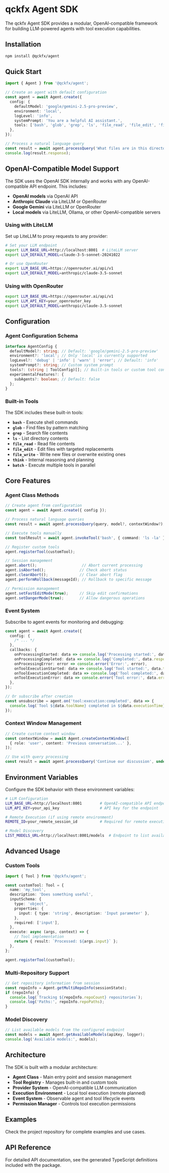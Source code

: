 # qckfx Agent SDK

The qckfx Agent SDK provides a modular, OpenAI-compatible framework for building LLM-powered agents with tool execution capabilities.

## Installation

```bash
npm install @qckfx/agent
```

## Quick Start

```typescript
import { Agent } from '@qckfx/agent';

// Create an agent with default configuration
const agent = await Agent.create({
  config: {
    defaultModel: 'google/gemini-2.5-pro-preview',
    environment: 'local',
    logLevel: 'info',
    systemPrompt: 'You are a helpful AI assistant.',
    tools: ['bash', 'glob', 'grep', 'ls', 'file_read', 'file_edit', 'file_write', 'think', 'batch'],
  },
});

// Process a natural language query
const result = await agent.processQuery('What files are in this directory?');
console.log(result.response);
```

## OpenAI-Compatible Model Support

The SDK uses the OpenAI SDK internally and works with any OpenAI-compatible API endpoint. This includes:

- **OpenAI models** via OpenAI API
- **Anthropic Claude** via LiteLLM or OpenRouter
- **Google Gemini** via LiteLLM or OpenRouter
- **Local models** via LiteLLM, Ollama, or other OpenAI-compatible servers

### Using with LiteLLM

Set up LiteLLM to proxy requests to any provider:

```bash
# Set your LLM endpoint
export LLM_BASE_URL=http://localhost:8001  # LiteLLM server
export LLM_DEFAULT_MODEL=claude-3-5-sonnet-20241022

# Or use OpenRouter
export LLM_BASE_URL=https://openrouter.ai/api/v1
export LLM_DEFAULT_MODEL=anthropic/claude-3.5-sonnet
```

### Using with OpenRouter

```bash
export LLM_BASE_URL=https://openrouter.ai/api/v1
export LLM_API_KEY=your_openrouter_key
export LLM_DEFAULT_MODEL=anthropic/claude-3.5-sonnet
```

## Configuration

### Agent Configuration Schema

```typescript
interface AgentConfig {
  defaultModel?: string; // Default: 'google/gemini-2.5-pro-preview'
  environment?: 'local'; // Only 'local' is currently supported
  logLevel?: 'debug' | 'info' | 'warn' | 'error'; // Default: 'info'
  systemPrompt?: string; // Custom system prompt
  tools?: (string | ToolConfig)[]; // Built-in tools or custom tool configs
  experimentalFeatures?: {
    subAgents?: boolean; // Default: false
  };
}
```

### Built-in Tools

The SDK includes these built-in tools:

- **`bash`** - Execute shell commands
- **`glob`** - Find files by pattern matching
- **`grep`** - Search file contents
- **`ls`** - List directory contents
- **`file_read`** - Read file contents
- **`file_edit`** - Edit files with targeted replacements
- **`file_write`** - Write new files or overwrite existing ones
- **`think`** - Internal reasoning and planning
- **`batch`** - Execute multiple tools in parallel

## Core Features

### Agent Class Methods

```typescript
// Create agent from configuration
const agent = await Agent.create({ config });

// Process natural language queries
const result = await agent.processQuery(query, model?, contextWindow?);

// Execute tools manually
const toolResult = await agent.invokeTool('bash', { command: 'ls -la' });

// Register custom tools
agent.registerTool(customTool);

// Session management
agent.abort();                    // Abort current processing
agent.isAborted();               // Check abort status
agent.clearAbort();              // Clear abort flag
agent.performRollback(messageId); // Rollback to specific message

// Permission management
agent.setFastEditMode(true);     // Skip edit confirmations
agent.setDangerMode(true);       // Allow dangerous operations
```

### Event System

Subscribe to agent events for monitoring and debugging:

```typescript
const agent = await Agent.create({
  config: {
    /* ... */
  },
  callbacks: {
    onProcessingStarted: data => console.log('Processing started:', data),
    onProcessingCompleted: data => console.log('Completed:', data.response),
    onProcessingError: error => console.error('Error:', error),
    onToolExecutionStarted: data => console.log('Tool started:', data.toolName),
    onToolExecutionCompleted: data => console.log('Tool completed:', data.result),
    onToolExecutionError: data => console.error('Tool error:', data.error),
  },
});

// Or subscribe after creation
const unsubscribe = agent.on('tool:execution:completed', data => {
  console.log(`Tool ${data.toolName} completed in ${data.executionTime}ms`);
});
```

### Context Window Management

```typescript
// Create custom context window
const contextWindow = await Agent.createContextWindow([
  { role: 'user', content: 'Previous conversation...' },
]);

// Use with query processing
const result = await agent.processQuery('Continue our discussion', undefined, contextWindow);
```

## Environment Variables

Configure the SDK behavior with these environment variables:

```bash
# LLM Configuration
LLM_BASE_URL=http://localhost:8001        # OpenAI-compatible API endpoint
LLM_API_KEY=your_api_key                  # API key for the endpoint

# Remote Execution (if using remote environment)
REMOTE_ID=your_remote_session_id          # Required for remote execution

# Model Discovery
LIST_MODELS_URL=http://localhost:8001/models  # Endpoint to list available models
```

## Advanced Usage

### Custom Tools

```typescript
import { Tool } from '@qckfx/agent';

const customTool: Tool = {
  name: 'my_tool',
  description: 'Does something useful',
  inputSchema: {
    type: 'object',
    properties: {
      input: { type: 'string', description: 'Input parameter' },
    },
    required: ['input'],
  },
  execute: async (args, context) => {
    // Tool implementation
    return { result: `Processed: ${args.input}` };
  },
};

agent.registerTool(customTool);
```

### Multi-Repository Support

```typescript
// Get repository information from session
const repoInfo = Agent.getMultiRepoInfo(sessionState);
if (repoInfo) {
  console.log(`Tracking ${repoInfo.repoCount} repositories`);
  console.log('Paths:', repoInfo.repoPaths);
}
```

### Model Discovery

```typescript
// List available models from the configured endpoint
const models = await Agent.getAvailableModels(apiKey, logger);
console.log('Available models:', models);
```

## Architecture

The SDK is built with a modular architecture:

- **Agent Class** - Main entry point and session management
- **Tool Registry** - Manages built-in and custom tools
- **Provider System** - OpenAI-compatible LLM communication
- **Execution Environment** - Local tool execution (remote planned)
- **Event System** - Observable agent and tool lifecycle events
- **Permission Manager** - Controls tool execution permissions

## Examples

Check the project repository for complete examples and use cases.

## API Reference

For detailed API documentation, see the generated TypeScript definitions included with the package.
